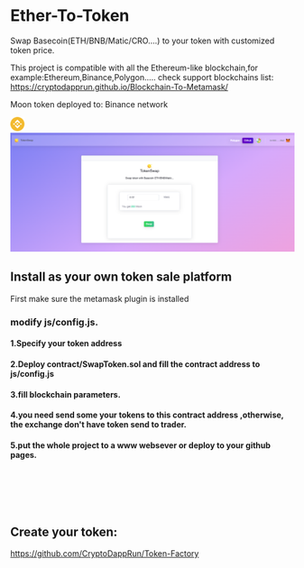 # Ether-To-Token
Swap Basecoin(ETH/BNB/Matic/CRO....) to your token with customized token price.

This project is compatible with all the Ethereum-like blockchain,for example:Ethereum,Binance,Polygon..... check support blockchains list:
https://cryptodapprun.github.io/Blockchain-To-Metamask/



Moon token deployed to:
Binance network<br>

<img src="https://github.com/CryptoDappRun/MoonSwap/blob/main/img/56.png" width="25" height="25" alt="matic"> 

 
<br>




<img src="https://github.com/CryptoDappRun/Ether-To-Token/blob/main/screen.png"  >



## Install as your own token sale platform
First make sure the metamask plugin is installed

### modify js/config.js.
#### 1.Specify your token address
#### 2.Deploy contract/SwapToken.sol and fill the contract address to js/config.js
#### 3.fill blockchain parameters.
#### 4.you need send some your tokens to this contract address ,otherwise, the exchange don't have token send to trader.
#### 5.put the whole project to a www websever or deploy to your github pages.

<br><br><br><br>
## Create your token:
https://github.com/CryptoDappRun/Token-Factory


